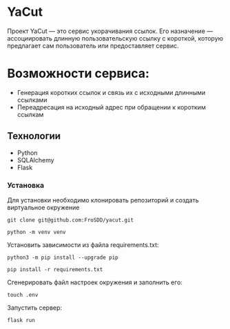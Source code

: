 # YaCut
Проект YaCut — это сервис укорачивания ссылок. Его назначение — ассоциировать длинную пользовательскую ссылку с короткой, которую предлагает сам пользователь или предоставляет сервис.

# Возможности сервиса:
- Генерация коротких ссылок и связь их с исходными длинными ссылками
- Переадресация на исходный адрес при обращении к коротким ссылкам

## Технологии
- Python
- SQLAlchemy
- Flask 

### Установка
Для установки необходимо клонировать репозиторий и создать виртуальное окружение
```
git clone git@github.com:FroSDD/yacut.git
```

```
python -m venv venv
```
Установить зависимости из файла requirements.txt:

```
python3 -m pip install --upgrade pip
```

```
pip install -r requirements.txt
```
Сгенерировать файл настроек окружения и заполнить его:
```
touch .env
```
Запустить сервер:
```
flask run
```
